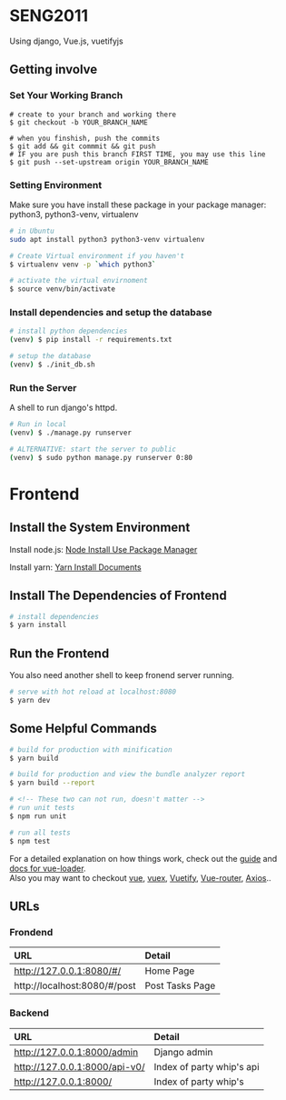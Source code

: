 # SENG2011

Using django, Vue.js, vuetifyjs

## Getting involve

### Set Your Working Branch

```shell
# create to your branch and working there
$ git checkout -b YOUR_BRANCH_NAME

# when you finshish, push the commits
$ git add && git commmit && git push
# IF you are push this branch FIRST TIME, you may use this line
$ git push --set-upstream origin YOUR_BRANCH_NAME
```

### Setting Environment

Make sure you have install these package in your package manager:  
python3, python3-venv, virtualenv

```bash
# in Ubuntu
sudo apt install python3 python3-venv virtualenv
```


```bash
# Create Virtual environment if you haven't
$ virtualenv venv -p `which python3`
```

```bash
# activate the virtual envirnoment
$ source venv/bin/activate
```

### Install dependencies and setup the database

```bash
# install python dependencies
(venv) $ pip install -r requirements.txt

# setup the database
(venv) $ ./init_db.sh
```

### Run the Server

A shell to run django's httpd.

```bash
# Run in local
(venv) $ ./manage.py runserver

# ALTERNATIVE: start the server to public
(venv) $ sudo python manage.py runserver 0:80
```

# Frontend

## Install the System Environment

Install node.js: [Node Install Use Package Manager](https://nodejs.org/en/download/package-manager/)  

Install yarn: [Yarn Install Documents](https://yarnpkg.com/zh-Hans/docs/install#debian-stable)

## Install The Dependencies of Frontend

``` bash
# install dependencies
$ yarn install
```

## Run the Frontend

You also need another shell to keep fronend server running.

```bash
# serve with hot reload at localhost:8080
$ yarn dev
```

## Some Helpful Commands

```bash
# build for production with minification
$ yarn build

# build for production and view the bundle analyzer report
$ yarn build --report

# <!-- These two can not run, doesn't matter -->
# run unit tests
$ npm run unit

# run all tests
$ npm test
```

For a detailed explanation on how things work, check out the [guide](http://vuejs-templates.github.io/webpack/) and [docs for vue-loader](http://vuejs.github.io/vue-loader).  
Also you may want to checkout
[vue](https://cn.vuejs.org/v2/guide/),
[vuex](https://vuex.vuejs.org/guide/),
[Vuetify](https://vuetifyjs.com/en/getting-started/quick-start),
[Vue-router](https://router.vuejs.org/),
[Axios](https://cn.vuejs.org/v2/cookbook/using-axios-to-consume-apis.html)..

## URLs

### Frondend

URL | Detail
:--- | :---
http://127.0.0.1:8080/#/ | Home Page
http://localhost:8080/#/post | Post Tasks Page

### Backend

URL | Detail
:--- | :---
http://127.0.0.1:8000/admin | Django admin
http://127.0.0.1:8000/api-v0/ | Index of party whip's api  
http://127.0.0.1:8000/ | Index of party whip's  
